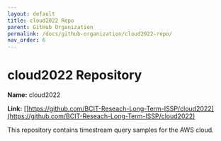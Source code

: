 ```yaml
---
layout: default
title: cloud2022 Repo
parent: GitHub Organization
permalink: /docs/github-organization/cloud2022-repo/
nav_order: 6
---
```


# cloud2022 Repository

**Name:** cloud2022

**Link:** []https://github.com/BCIT-Reseach-Long-Term-ISSP/cloud2022](https://github.com/BCIT-Reseach-Long-Term-ISSP/cloud2022)

This repository contains timestream query samples for the AWS cloud.

